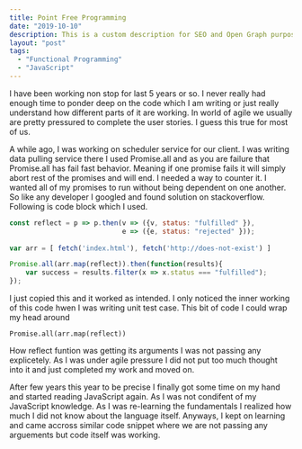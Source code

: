 ```yaml
---
title: Point Free Programming
date: "2019-10-10"
description: This is a custom description for SEO and Open Graph purposes, rather than the default generated excerpt. Simply add a description field to the frontmatter.
layout: "post"
tags:
  - "Functional Programming"
  - "JavaScript"
---
```


I have been working non stop for last 5 years or so. I never really had enough time to ponder deep on the code which I am writing or just really understand how different parts of it are working. In world of agile we usually are pretty pressured to complete the user stories. I guess this true for most of us.

A while ago, I was working on scheduler service for our client. I was writing data pulling service there I used Promise.all and as you are failure that Promise.all has fail fast behavior. Meaning if one promise fails it will simply abort rest of the promises and will end. I needed a way to counter it. I wanted all of my promises to run without being dependent on one another. So like any developer I googled and found solution on stackoverflow. Following is code block which I used.


```javascript
const reflect = p => p.then(v => ({v, status: "fulfilled" }),
                            e => ({e, status: "rejected" }));
                        
var arr = [ fetch('index.html'), fetch('http://does-not-exist') ]

Promise.all(arr.map(reflect)).then(function(results){
    var success = results.filter(x => x.status === "fulfilled");
});
```

I just copied this and it worked as intended. I only noticed the inner working of this code hwen I was writing unit test case. This bit of code I could wrap my head around

```
Promise.all(arr.map(reflect))
```
How reflect funtion was getting its arguments I was not passing any explicetely. As I was under agile pressure I did not put too much thought into it and just completed my work and moved on.

After few years this year to be precise I finally got some time on my hand and started reading JavaScript again. As I was not condifent of my JavaScript knowledge. As I was re-learning the fundamentals I realized how much I did not know about the language itself. Anyways, I kept on learning and came accross similar code snippet where we are not passing any arguements but code itself was working. 

```

```
